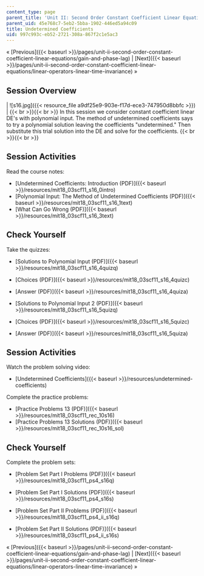 ```yaml
---
content_type: page
parent_title: 'Unit II: Second Order Constant Coefficient Linear Equations'
parent_uid: 45e768c7-5eb2-5bba-1902-446ed5a94c09
title: Undetermined Coefficients
uid: 997c993c-eb52-2721-308a-867f2c1e5ac3
---
```


« [Previous]({{< baseurl >}}/pages/unit-ii-second-order-constant-coefficient-linear-equations/gain-and-phase-lag) | [Next]({{< baseurl >}}/pages/unit-ii-second-order-constant-coefficient-linear-equations/linear-operators-linear-time-invariance) »

Session Overview
----------------

| ![s16.jpg]({{< resource_file a9df25e9-903e-f17d-ece3-747950d8bbfc >}}) |  {{< br >}}{{< br >}} In this session we consider constant coefficient linear DE's with polynomial input. The method of undetermined coefficients says to try a polynomial solution leaving the coefficients "undetermined." Then substitute this trial solution into the DE and solve for the coefficients. {{< br >}}{{< br >}}  

Session Activities
------------------

Read the course notes:

*   [Undetermined Coefficients: Introduction (PDF)]({{< baseurl >}}/resources/mit18_03scf11_s16_0intro)
*   [Polynomial Input: The Method of Undetermined Coefficients (PDF)]({{< baseurl >}}/resources/mit18_03scf11_s16_1text)
*   [What Can Go Wrong (PDF)]({{< baseurl >}}/resources/mit18_03scf11_s16_3text)

Check Yourself
--------------

Take the quizzes:

*   [Solutions to Polynomial Input (PDF)]({{< baseurl >}}/resources/mit18_03scf11_s16_4quizq)
*   [Choices (PDF)]({{< baseurl >}}/resources/mit18_03scf11_s16_4quizc)
*   [Answer (PDF)]({{< baseurl >}}/resources/mit18_03scf11_s16_4quiza)
  
*   [Solutions to Polynomial Input 2 (PDF)]({{< baseurl >}}/resources/mit18_03scf11_s16_5quizq)
*   [Choices (PDF)]({{< baseurl >}}/resources/mit18_03scf11_s16_5quizc)
*   [Answer (PDF)]({{< baseurl >}}/resources/mit18_03scf11_s16_5quiza)

Session Activities
------------------

Watch the problem solving video:

*   [Undetermined Coefficients]({{< baseurl >}}/resources/undetermined-coefficients)

Complete the practice problems:

*   [Practice Problems 13 (PDF)]({{< baseurl >}}/resources/mit18_03scf11_rec_10s16)
*   [Practice Problems 13 Solutions (PDF)]({{< baseurl >}}/resources/mit18_03scf11_rec_10s16_sol)

Check Yourself
--------------

Complete the problem sets:

*   [Problem Set Part I Problems (PDF)]({{< baseurl >}}/resources/mit18_03scf11_ps4_s16q)
*   [Problem Set Part I Solutions (PDF)]({{< baseurl >}}/resources/mit18_03scf11_ps4_s16s)
  
*   [Problem Set Part II Problems (PDF)]({{< baseurl >}}/resources/mit18_03scf11_ps4_ii_s16q)
*   [Problem Set Part II Solutions (PDF)]({{< baseurl >}}/resources/mit18_03scf11_ps4_ii_s16s)

« [Previous]({{< baseurl >}}/pages/unit-ii-second-order-constant-coefficient-linear-equations/gain-and-phase-lag) | [Next]({{< baseurl >}}/pages/unit-ii-second-order-constant-coefficient-linear-equations/linear-operators-linear-time-invariance) »